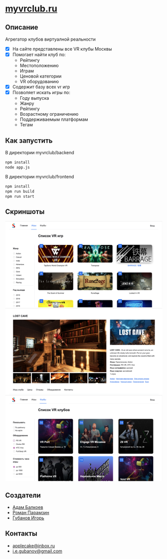 # [myvrclub.ru](https://myvrclub.herokuapp.com)

## Описание
Агрегатор клубов виртуалной реальности
- [x] На сайте представлены все VR клубы Москвы
- [x] Помогает найти клуб по:
  - Рейтингу
  - Местоположению
  - Играм
  - Ценовой категории
  - VR оборудованию
- [x] Содержит базу всех vr игр
- [x] Позволяет искать игры по:
  - Году выпуска
  - Жанру
  - Рейтингу
  - Возрастному ограничению
  - Поддерживаемым платформам
  - Тегам


## Как запустить
В директории myvrclub/backend
```
npm install
node app.js
```
В директории myvrclub/frontend
```
npm install
npm run build
npm run start
```

## Скриншоты
![screen1](https://github.com/GubanovIgor/myvrclub/blob/master/screenshots/1.png)
![screen2](https://github.com/GubanovIgor/myvrclub/blob/master/screenshots/2.png)
![screen3](https://github.com/GubanovIgor/myvrclub/blob/master/screenshots/3.png)

## Создатели
- [Адам Балкоев](https://github.com/balkoev)
- [Роман Парамзин](https://github.com/filpoyma)
- [Губанов Игорь](https://github.com/GubanovIgor)

## Контакты
- applecake@inbox.ru
- i.e.gubanov@gmail.com

